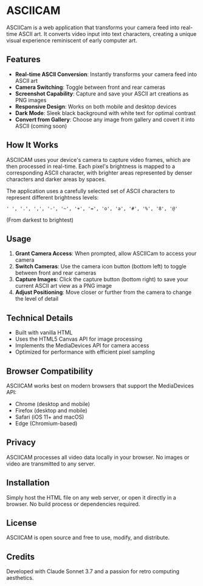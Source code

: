 # ASCIICAM 
ASCIICam is a web application that transforms your camera feed into real-time ASCII art. It converts video input into text characters, creating a unique visual experience reminiscent of early computer art.

## Features

- **Real-time ASCII Conversion**: Instantly transforms your camera feed into ASCII art
- **Camera Switching**: Toggle between front and rear cameras
- **Screenshot Capability**: Capture and save your ASCII art creations as PNG images
- **Responsive Design**: Works on both mobile and desktop devices
- **Dark Mode**: Sleek black background with white text for optimal contrast
- **Convert from Gallery**: Choose any image from gallery and covert it into ASCII (coming soon)

## How It Works

ASCIICAM uses your device's camera to capture video frames, which are then processed in real-time. Each pixel's brightness is mapped to a corresponding ASCII character, with brighter areas represented by denser characters and darker areas by spaces.

The application uses a carefully selected set of ASCII characters to represent different brightness levels:
```
' ', '.', ',', '-', '~', '+', '=', 'o', 'a', '#', '%', '8', '@'
```
(From darkest to brightest)

## Usage

1. **Grant Camera Access**: When prompted, allow ASCIICam to access your camera
2. **Switch Cameras**: Use the camera icon button (bottom left) to toggle between front and rear cameras
3. **Capture Images**: Click the capture button (bottom right) to save your current ASCII art view as a PNG image
4. **Adjust Positioning**: Move closer or further from the camera to change the level of detail

## Technical Details

- Built with vanilla HTML
- Uses the HTML5 Canvas API for image processing
- Implements the MediaDevices API for camera access
- Optimized for performance with efficient pixel sampling

## Browser Compatibility

ASCIICAM works best on modern browsers that support the MediaDevices API:
- Chrome (desktop and mobile)
- Firefox (desktop and mobile)
- Safari (iOS 11+ and macOS)
- Edge (Chromium-based)

## Privacy

ASCIICAM processes all video data locally in your browser. No images or video are transmitted to any server.

## Installation

Simply host the HTML file on any web server, or open it directly in a browser. No build process or dependencies required.

## License

ASCIICAM is open source and free to use, modify, and distribute.

## Credits

Developed with Claude Sonnet 3.7 and a passion for retro computing aesthetics.
